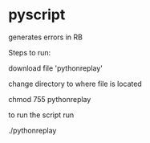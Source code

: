 # pyscript
generates errors in RB

Steps to run:

download file 'pythonreplay'

change directory to where file is located

chmod 755 pythonreplay

to run the script run

./pythonreplay


